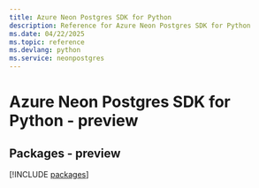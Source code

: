 ```yaml
---
title: Azure Neon Postgres SDK for Python
description: Reference for Azure Neon Postgres SDK for Python
ms.date: 04/22/2025
ms.topic: reference
ms.devlang: python
ms.service: neonpostgres
---
```

# Azure Neon Postgres SDK for Python - preview
## Packages - preview
[!INCLUDE [packages](neon-postgres-index.md)]